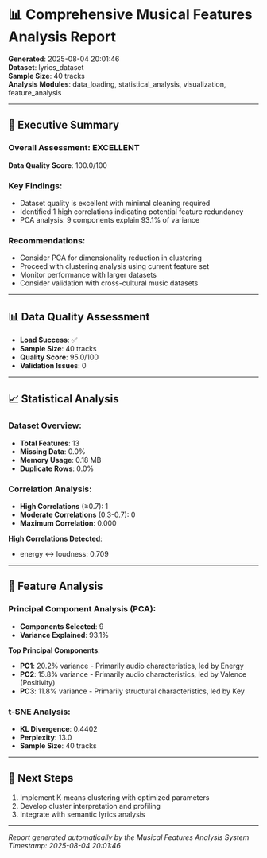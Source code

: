 # 📊 Comprehensive Musical Features Analysis Report

**Generated**: 2025-08-04 20:01:46  
**Dataset**: lyrics_dataset  
**Sample Size**: 40 tracks  
**Analysis Modules**: data_loading, statistical_analysis, visualization, feature_analysis

---

## 🎯 Executive Summary

### Overall Assessment: EXCELLENT

**Data Quality Score**: 100.0/100

### Key Findings:
- Dataset quality is excellent with minimal cleaning required
- Identified 1 high correlations indicating potential feature redundancy
- PCA analysis: 9 components explain 93.1% of variance

### Recommendations:
- Consider PCA for dimensionality reduction in clustering
- Proceed with clustering analysis using current feature set
- Monitor performance with larger datasets
- Consider validation with cross-cultural music datasets

---

## 📊 Data Quality Assessment

- **Load Success**: ✅
- **Sample Size**: 40 tracks
- **Quality Score**: 95.0/100
- **Validation Issues**: 0

---

## 📈 Statistical Analysis

### Dataset Overview:
- **Total Features**: 13
- **Missing Data**: 0.0%
- **Memory Usage**: 0.18 MB
- **Duplicate Rows**: 0.0%

### Correlation Analysis:
- **High Correlations** (≥0.7): 1
- **Moderate Correlations** (0.3-0.7): 0
- **Maximum Correlation**: 0.000

**High Correlations Detected**:
- energy ↔ loudness: 0.709

---

## 🔬 Feature Analysis

### Principal Component Analysis (PCA):
- **Components Selected**: 9
- **Variance Explained**: 93.1%

**Top Principal Components**:
- **PC1**: 20.2% variance - Primarily audio characteristics, led by Energy
- **PC2**: 15.8% variance - Primarily audio characteristics, led by Valence (Positivity)
- **PC3**: 11.8% variance - Primarily structural characteristics, led by Key

### t-SNE Analysis:
- **KL Divergence**: 0.4402
- **Perplexity**: 13.0
- **Sample Size**: 40 tracks

---

## 🚀 Next Steps

1. Implement K-means clustering with optimized parameters
1. Develop cluster interpretation and profiling
1. Integrate with semantic lyrics analysis

---

*Report generated automatically by the Musical Features Analysis System*  
*Timestamp: 2025-08-04 20:01:46*
